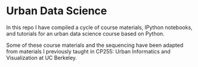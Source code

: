 # Urban Data Science

In this repo I have compiled a cycle of course materials, IPython notebooks, and tutorials for an urban data science course based on Python.

Some of these course materials and the sequencing have been adapted from materials I previously taught in CP255: Urban Informatics and Visualization at UC Berkeley.
